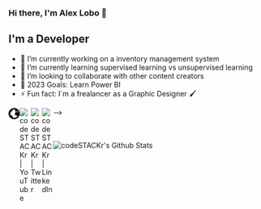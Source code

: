 ### Hi there, I'm Alex Lobo 👋

## I'm a Developer
- 🔭 I’m currently working on a inventory management system
- 🌱 I’m currently learning supervised learning vs unsupervised learning
- 👯 I’m looking to collaborate with other content creators
- 🥅 2023 Goals: Learn Power BI
- ⚡ Fun fact: I´m a frealancer as a Graphic Designer 🖌️

[<img align="left" alt="codeSTACKr.com" width="22px" src="https://raw.githubusercontent.com/iconic/open-iconic/master/svg/globe.svg" />](https://code4learn.teachable.com)
[<img align="left" alt="codeSTACKr | YouTube" width="22px" src="https://cdn.jsdelivr.net/npm/simple-icons@v3/icons/youtube.svg" />](https://www.youtube.com/c/MahmoudAhmed6)
[<img align="left" alt="codeSTACKr | Twitter" width="22px" src="https://cdn.jsdelivr.net/npm/simple-icons@v3/icons/twitter.svg" />](https://twitter.com/Code4Learn)
[<img align="left" alt="codeSTACKr | LinkedIn" width="22px" src="https://cdn.jsdelivr.net/npm/simple-icons@v3/icons/linkedin.svg" />](https://eg.linkedin.com/in/pythondeveloper6) -->




<br />
<br />

<img align="left" alt="codeSTACKr's Github Stats" src="https://github-readme-stats.vercel.app/api?username=alexloboo&show_icons=true&hide_border=true&hide=prs,issues" />


<!--[![Top Langs](https://github-readme-stats.vercel.app/api/top-langs/?username=alexloboo&layout=compact)](https://github.com/anuraghazra/github-readme-stats)-->

